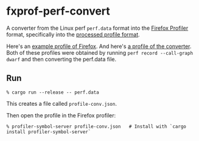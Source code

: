 # fxprof-perf-convert

A converter from the Linux perf `perf.data` format into the [Firefox Profiler](https://profiler.firefox.com/) format, specifically into the [processed profile format](https://crates.io/crates/fxprof-processed-profile).

Here's an [example profile of Firefox](https://share.firefox.dev/37QbKlM). And here's [a profile of the converter](https://share.firefox.dev/3wh6CQZ). Both of these profiles were obtained by running `perf record --call-graph dwarf` and then converting the perf.data file.

## Run

```
% cargo run --release -- perf.data
```

This creates a file called `profile-conv.json`.

Then open the profile in the Firefox profiler:

```
% profiler-symbol-server profile-conv.json   # Install with `cargo install profiler-symbol-server`
```
